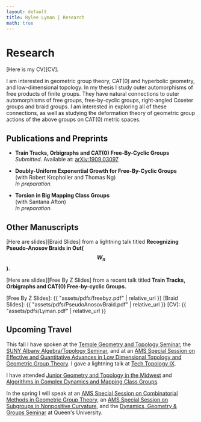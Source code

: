 ```yaml
--- 
layout: default
title: Rylee Lyman | Research
math: true
---
```

# Research 

[Here is my CV][CV].

I am interested in geometric group theory,
CAT(0) and hyperbolic geometry, and low-dimensional topology.
In my thesis I study outer automorphisms of free products of finite groups.
They have natural connections to outer automorphisms of free groups,
free-by-cyclic groups, right-angled Coxeter groups and braid groups.
I am interested in exploring all of these connections, as well as
studying the deformation theory of geometric group actions of the above groups
on CAT(0) metric spaces.

## Publications and Preprints

- **Train Tracks, Orbigraphs and CAT(0) Free-By-Cyclic Groups**  
*Submitted.* Available at: [arXiv:1909.03097][traintracksorbigraphs]

- **Doubly-Uniform Exponential Growth for Free-By-Cyclic Groups**  
(with Robert Kropholler and Thomas Ng)  
*In preparation.*

- **Torsion in Big Mapping Class Groups**  
(with Santana Afton)  
*In preparation.*

## Other Manuscripts

[Here are slides][Braid Slides] from a lightning talk titled 
**Recognizing Pseudo-Anosov Braids in Out($$W_n$$).**

[Here are slides][Free By Z Slides] from a recent talk titled
**Train Tracks, Orbigraphs and CAT(0) Free-by-cyclic Groups.**

[Free By Z Slides]: {{ "assets/pdfs/freebyz.pdf" | relative_url }}
[Braid Slides]: {{ "assets/pdfs/PseudoAnosovBraid.pdf" | relative_url }}
[CV]: {{ "assets/pdfs/Lyman.pdf" | relative_url }}

## Upcoming Travel

This fall I have spoken at the [Temple Geometry and Topology Seminar][Temple],
the [SUNY Albany Algebra/Topology Seminar][Albany],
and at an [AMS Special Session on Effective and Quantitative Advances in
Low Dimensional Topology and Geometric Group Theory][AMS].
I gave a lightning talk at [Tech Topology IX][TechTopology].

I have attended [Junior Geometry and Topology in the Midwest][Madison]
and [Algorithms in Complex Dynamics and Mapping Class Groups][ICERM].

In the spring I will speak at an [AMS Special Session on Combinatorial Methods
in Geometric Group Theory][AMS2], an [AMS Special Session on Subgroups in Nonpositive
Curvature][AMS3], and the [Dynamics, Geometry & Groups Seminar][Queens] at Queen's University.

[Temple]: https://math.temple.edu/events/seminars/geometry
[AMS]: http://www.ams.org/meetings/sectional/2263_program_ss3.html
[AMS2]: http://www.ams.org/meetings/sectional/2273_program_ss26.html#title
[AMS3]: http://www.ams.org/meetings/sectional/2275_program.html
[Albany]: https://www.albany.edu/~mv312143/seminar/
[Madison]: http://www.math.wisc.edu/~dymarz/jgt2019/
[ICERM]: https://icerm.brown.edu/events/ht19-3-acdm/
[Queens]: https://www.queensu.ca/mathstat/seminars/dynamics
[TechTopology]: http://people.math.gatech.edu/~etnyre/TechTopology/2019/index.html
[traintracksorbigraphs]: https://arxiv.org/abs/1909.03097
